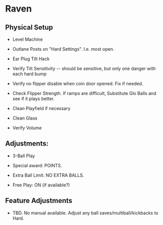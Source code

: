 # Raven

## Physical Setup

-   Level Machine

-   Outlane Posts on "Hard Settings". I.e. most open.

-   Ear Plug Tilt Hack

-   Verify Tilt Sensitivity -- should be sensitive, but only one danger with each hard bump

-   Verify no flipper disable when coin door opened. Fix if needed.

-   Check Flipper Strength. If ramps are difficult, Substitute Glo Balls and see if it plays better.

-   Clean Playfield if necessary

-   Clean Glass

-   Verify Volume

## Adjustments:

-   3-Ball Play

-   Special award: POINTS.

-   Extra Ball Limit: NO EXTRA BALLS.

-   Free Play: ON (if available?)

## Feature Adjustments

-   TBD. No manual available. Adjust any ball saves/multiball/kickbacks to Hard.
